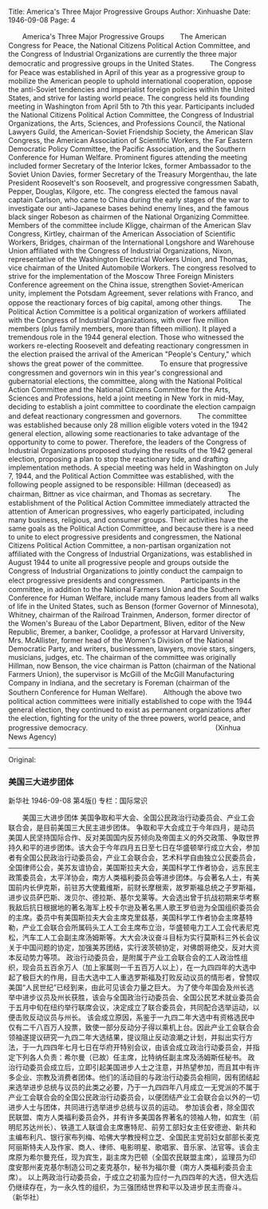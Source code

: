 Title: America's Three Major Progressive Groups
Author: Xinhuashe
Date: 1946-09-08
Page: 4

　　America's Three Major Progressive Groups
　　The American Congress for Peace, the National Citizens Political Action Committee, and the Congress of Industrial Organizations are currently the three major democratic and progressive groups in the United States.
　　The Congress for Peace was established in April of this year as a progressive group to mobilize the American people to uphold international cooperation, oppose the anti-Soviet tendencies and imperialist foreign policies within the United States, and strive for lasting world peace. The congress held its founding meeting in Washington from April 5th to 7th this year. Participants included the National Citizens Political Action Committee, the Congress of Industrial Organizations, the Arts, Sciences, and Professions Council, the National Lawyers Guild, the American-Soviet Friendship Society, the American Slav Congress, the American Association of Scientific Workers, the Far Eastern Democratic Policy Committee, the Pacific Association, and the Southern Conference for Human Welfare. Prominent figures attending the meeting included former Secretary of the Interior Ickes, former Ambassador to the Soviet Union Davies, former Secretary of the Treasury Morgenthau, the late President Roosevelt's son Roosevelt, and progressive congressmen Sabath, Pepper, Douglas, Kilgore, etc. The congress elected the famous naval captain Carlson, who came to China during the early stages of the war to investigate our anti-Japanese bases behind enemy lines, and the famous black singer Robeson as chairmen of the National Organizing Committee. Members of the committee include Kligge, chairman of the American Slav Congress, Kirtley, chairman of the American Association of Scientific Workers, Bridges, chairman of the International Longshore and Warehouse Union affiliated with the Congress of Industrial Organizations, Nixon, representative of the Washington Electrical Workers Union, and Thomas, vice chairman of the United Automobile Workers. The congress resolved to strive for the implementation of the Moscow Three Foreign Ministers Conference agreement on the China issue, strengthen Soviet-American unity, implement the Potsdam Agreement, sever relations with Franco, and oppose the reactionary forces of big capital, among other things.
　　The Political Action Committee is a political organization of workers affiliated with the Congress of Industrial Organizations, with over five million members (plus family members, more than fifteen million). It played a tremendous role in the 1944 general election. Those who witnessed the workers re-electing Roosevelt and defeating reactionary congressmen in the election praised the arrival of the American "People's Century," which shows the great power of the committee.
　　To ensure that progressive congressmen and governors win in this year's congressional and gubernatorial elections, the committee, along with the National Political Action Committee and the National Citizens Committee for the Arts, Sciences and Professions, held a joint meeting in New York in mid-May, deciding to establish a joint committee to coordinate the election campaign and defeat reactionary congressmen and governors.
　　The committee was established because only 28 million eligible voters voted in the 1942 general election, allowing some reactionaries to take advantage of the opportunity to come to power. Therefore, the leaders of the Congress of Industrial Organizations proposed studying the results of the 1942 general election, proposing a plan to stop the reactionary tide, and drafting implementation methods. A special meeting was held in Washington on July 7, 1944, and the Political Action Committee was established, with the following people assigned to be responsible: Hillman (deceased) as chairman, Bittner as vice chairman, and Thomas as secretary.
　　The establishment of the Political Action Committee immediately attracted the attention of American progressives, who eagerly participated, including many business, religious, and consumer groups. Their activities have the same goals as the Political Action Committee, and because there is a need to unite to elect progressive presidents and congressmen, the National Citizens Political Action Committee, a non-partisan organization not affiliated with the Congress of Industrial Organizations, was established in August 1944 to unite all progressive people and groups outside the Congress of Industrial Organizations to jointly conduct the campaign to elect progressive presidents and congressmen.
　　Participants in the committee, in addition to the National Farmers Union and the Southern Conference for Human Welfare, include many famous leaders from all walks of life in the United States, such as Benson (former Governor of Minnesota), Whitney, chairman of the Railroad Trainmen, Anderson, former director of the Women's Bureau of the Labor Department, Bliven, editor of the New Republic, Bremer, a banker, Coolidge, a professor at Harvard University, Mrs. McAllister, former head of the Women's Division of the National Democratic Party, and writers, businessmen, lawyers, movie stars, singers, musicians, judges, etc. The chairman of the committee was originally Hillman, now Benson, the vice chairman is Patton (chairman of the National Farmers Union), the supervisor is McGill of the McGill Manufacturing Company in Indiana, and the secretary is Foreman (chairman of the Southern Conference for Human Welfare).
　　Although the above two political action committees were initially established to cope with the 1944 general election, they continued to exist as permanent organizations after the election, fighting for the unity of the three powers, world peace, and progressive democracy.
　　　　　　　　　　　　　　　　　　(Xinhua News Agency)



<hr /> 

Original: 


### 美国三大进步团体
新华社
1946-09-08
第4版()
专栏：国际常识

　　美国三大进步团体
    美国争取和平大会、全国公民政治行动委员会、产业工会联合会，是目前美国三大民主进步团体。
    争取和平大会成立于今年四月，是动员美国人民坚持国际合作、反对美国国内反苏倾向及帝国主义的外交政策、争取世界持久和平的进步团体。该大会于今年四月五日至七日在华盛顿举行成立大会，参加者有全国公民政治行动委员会，产业工会联合会，艺术科学自由独立公民委员会，全国律师公会，美苏友谊协会，美国斯拉夫大会，美国科学工作者协会，远东民主政策委员会，太平洋协会，南方人类福利委员会等进步团体。与会著名人士，有美国前内长伊克斯，前驻苏大使戴维斯，前财长摩根索，故罗斯福总统之子罗斯福，进步议员萨巴斯、泼贝尔、德拉斯、基尔戈莱等。大会选出曾于抗战初期来华考察我敌后抗日根据地的著名海军上校卡尔逊及著名黑人歌王罗伯逊为全国组织委员会的主席。委员中有美国斯拉夫大会主席克里兹基，美国科学工作者协会主席基特勒，产业工会联合会所属码头工人工会主席布立治，华盛顿电力工人工会代表尼克松，汽车工人工会副主席汤姆斯等。大大会决议奋斗目标为实行莫斯科三外长会议关于中国问题的协定，加强美苏团结，实行波茨顿协定，对佛朗哥绝交，反对大资本反动势力等项。
    政治行动委员会，是附属于产业工会联合会的工人政治性组织，现会员五百余万人（加上家属则一千五百万人以上），在一九四四年的大选中起了极巨大的作用，目击大选中工人重选罗斯福及打败反动议员的情形者，曾赞叹美国“人民世纪”已经到来，由此可见该会力量之巨大。
    为了使今年国会及州长选举中进步议员及州长获胜，该会与全国政治行动委员会、全国公民艺术就业委员会于五月中旬在纽约举行联席会议，决定成立了联合委员会，共同配合选举运动，以便击败反动议员与州长。
    该会成立原因，系鉴于一九四二年大选中有资格选民中仅有二千八百万人投票，致使一部分反动分子得以乘机上台。因此产业工会联合会领袖遂提议研究一九四二年大选结果，提议阻止反动浪潮之计划，并拟出实行方法，于一九四四年七月七日在华府开特别会议，由该会成立政治行动委员会，并指定下列各人负责：希尔曼（已故）任主席，比特纳任副主席及汤姆斯任秘书。
    政治行动委员会成立后，立即引起美国进步人士之注意，并热望参加，而且其中有许多企业、宗教及消费者团体。他们的活动目的与政治行动委员会相同，因有团结起来选举进步总统与议员的此类之必要，乃于一九四四年八月成立一无党派的不属于产业工会联合会的全国公民政治行动委员会，以便团结产业工会联合会以外的一切进步人士与团体，共同进行选举进步总统与议员的运动。
    参加该会者，除全国农民联盟、南方人类福利委员会外，并有许多美国各界著名的领袖人物，如宾生（前明尼苏达州长）、铁道工人联谊会主席惠特尼、前劳工部妇女主任安德逊、新共和主编布利凡、银行家布列梅、哈佛大学教授柯立芝、全国民主党前妇女部部长麦克阿丽斯特夫人及作家、商人、律师、电影明星、歌唱家、音乐家、法官等。该会主席原为希尔曼充任，现为宾生，副主席为巴顿（全国农民联盟主席），监理员为印度安那州麦克基尔制造公司之麦克基尔，秘书为福尔曼（南方人类福利委员会主席）。
    以上两政治行动委员会，于成立之初虽为应付一九四四年的大选，但大选后仍继续存在，为一永久性的组织，为三强团结世界和平以及进步民主而奋斗。
                                                      （新华社）
